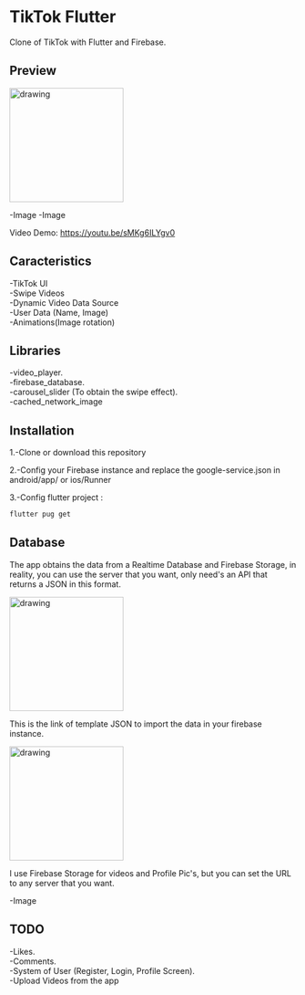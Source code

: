 # TikTok Flutter

Clone of TikTok with Flutter and Firebase.

## Preview

<img src="https://raw.githubusercontent.com/salvadordeveloper/TikTok-Flutter/master/images/Database.png" alt="drawing" width="200"/>

-Image -Image

Video Demo: https://youtu.be/sMKg6ILYgv0 

## Caracteristics 

-TikTok UI                                 
-Swipe Videos                                                            
-Dynamic Video Data Source                                                                  
-User Data (Name, Image)  
-Animations(Image rotation)  

## Libraries
-video_player.   
-firebase_database.   
-carousel_slider (To obtain the swipe effect).    
-cached_network_image

## Installation

1.-Clone or download this repository 

2.-Config your Firebase instance and replace the google-service.json in android/app/ or ios/Runner

3.-Config flutter project : 

```bash
flutter pug get
```

## Database

The app obtains the data from a Realtime Database and Firebase Storage, in reality, you can use the server that you want, only need's an API that returns a JSON in this format.


<img src="https://raw.githubusercontent.com/salvadordeveloper/TikTok-Flutter/master/images/Database.png" alt="drawing" width="200"/>

This is the link of template JSON to import the data in your firebase instance. 

<img src="https://raw.githubusercontent.com/salvadordeveloper/TikTok-Flutter/master/images/Storage.png" alt="drawing" width="200"/>

I use Firebase Storage for videos and Profile Pic's, but you can set the URL to any server that you want.

-Image


## TODO

-Likes.   
-Comments.   
-System of User (Register, Login, Profile Screen).   
-Upload Videos from the app